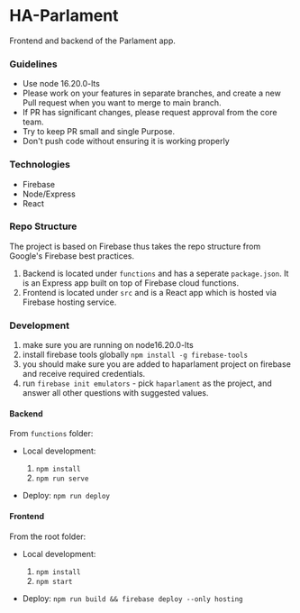 # HA-Parlament 

Frontend and backend of the Parlament app.

### Guidelines
- Use node 16.20.0-lts
- Please work on your features in separate branches, and create a new Pull request when you want to merge to main branch.
- If PR has significant changes, please request approval from the core team.
- Try to keep PR small and single Purpose.
- Don't push code without ensuring it is working properly

### Technologies
- Firebase
- Node/Express
- React

### Repo Structure 
The project is based on Firebase thus takes the repo structure from Google's Firebase best practices.

1. Backend is located under `functions` and has a seperate `package.json`. It is an Express app built on top of Firebase cloud functions.
2. Frontend is located under `src` and is a React app which is hosted via Firebase hosting service.

### Development

1. make sure you are running on node16.20.0-lts
2. install firebase tools globally `npm install -g firebase-tools`
3. you should make sure you are added to haparlament project on firebase and receive required credentials.
4. run `firebase init emulators` - pick `haparlament` as the project, and answer all other questions with suggested values.

#### Backend

From `functions` folder:

* Local development: 
    1. `npm install`
    2. `npm run serve`

* Deploy:
    `npm run deploy`

#### Frontend

From the root folder:

* Local development: 
    1. `npm install`
    2. `npm start`

* Deploy:
    `npm run build && firebase deploy --only hosting`
